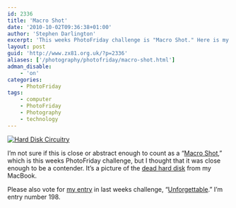 ```yaml
---
id: 2336
title: 'Macro Shot'
date: '2010-10-02T09:36:38+01:00'
author: 'Stephen Darlington'
excerpt: 'This weeks PhotoFriday challenge is "Macro Shot." Here is my entry.'
layout: post
guid: 'http://www.zx81.org.uk/?p=2336'
aliases: ['/photography/photofriday/macro-shot.html']
adman_disable:
    - 'on'
categories:
    - PhotoFriday
tags:
    - computer
    - PhotoFriday
    - Photography
    - technology
---
```


[![Hard Disk Circuitry](https://i0.wp.com/farm5.staticflickr.com/4124/4957542440_f82f114496.jpg?resize=500%2C333)](http://www.flickr.com/photos/stephendarlington/4957542440/ "Hard Disk Circuitry by stephendarlington, on Flickr")

I’m not sure if this is close or abstract enough to count as a “[Macro Shot](http://www.photofriday.com/archives/challenge/001020.php),” which is this weeks PhotoFriday challenge, but I thought that it was close enough to be a contender. It’s a picture of the [dead hard disk](/computing/opinion/crash.html) from my MacBook.

Please also vote for [my entry](/photography/photofriday/unforgettable.html) in last weeks challenge, “[Unforgettable](http://www.photofriday.com/linkviewer.php?id=1018).” I’m entry number 198.